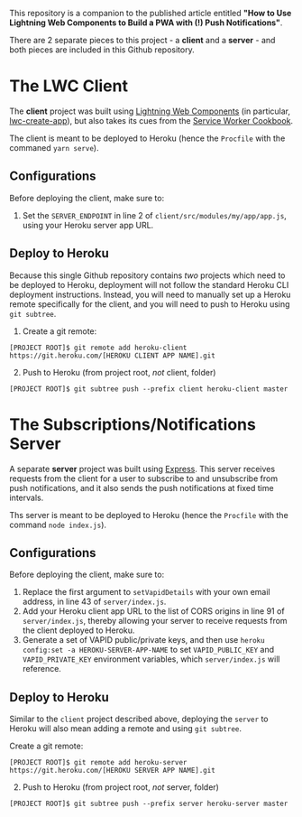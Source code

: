 This repository is a companion to the published article entitled **"How to Use Lightning Web Components to Build a PWA with (!) Push Notifications"**.

There are 2 separate pieces to this project - a **client** and a **server** - and both pieces are included in this Github repository.

# The LWC Client

The **client** project was built using [Lightning Web Components](https://lwc.dev/) (in particular, [lwc-create-app](https://github.com/muenzpraeger/lwc-create-app)), but also takes its cues from the [Service Worker Cookbook](https://serviceworke.rs/).

The client is meant to be deployed to Heroku (hence the `Procfile` with the commaned `yarn serve`).

## Configurations

Before deploying the client, make sure to:

1. Set the `SERVER_ENDPOINT` in line 2 of `client/src/modules/my/app/app.js`, using your Heroku server app URL.

## Deploy to Heroku

Because this single Github repository contains _two_ projects which need to be deployed to Heroku, deployment will not follow the standard Heroku CLI deployment instructions. Instead, you will need to manually set up a Heroku remote specifically for the client, and you will need to push to Heroku using `git subtree`.

1. Create a git remote:

```
[PROJECT ROOT]$ git remote add heroku-client https://git.heroku.com/[HEROKU CLIENT APP NAME].git
```

2. Push to Heroku (from project root, _not_ client, folder)
```
[PROJECT ROOT]$ git subtree push --prefix client heroku-client master
```


# The Subscriptions/Notifications Server

A separate **server** project was built using [Express](https://www.expressjs.com). This server receives requests from the client for a user to subscribe to and unsubscribe from push notifications, and it also sends the push notifications at fixed time intervals.

Ths server is meant to be deployed to Heroku (hence the `Procfile` with the command `node index.js`).

## Configurations

Before deploying the client, make sure to:

1. Replace the first argument to `setVapidDetails` with your own email address, in line 43 of `server/index.js`.
2. Add your Heroku client app URL to the list of CORS origins in line 91 of `server/index.js`, thereby allowing your server to receive requests from the client deployed to Heroku.
3. Generate a set of VAPID public/private keys, and then use `heroku config:set -a HEROKU-SERVER-APP-NAME` to set `VAPID_PUBLIC_KEY` and `VAPID_PRIVATE_KEY` environment variables, which `server/index.js` will reference.

## Deploy to Heroku

Similar to the `client` project described above, deploying the `server` to Heroku will also mean adding a remote and using `git subtree`.

Create a git remote:

```
[PROJECT ROOT]$ git remote add heroku-server https://git.heroku.com/[HEROKU SERVER APP NAME].git
```

2. Push to Heroku (from project root, _not_ server, folder)
```
[PROJECT ROOT]$ git subtree push --prefix server heroku-server master
```


